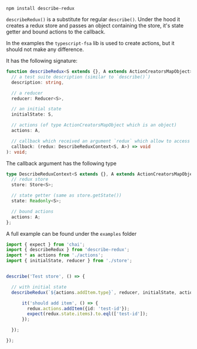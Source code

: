 `npm install describe-redux`

`describeRedux()` is a substitute for regular `describe()`.
Under the hood it creates a redux store and passes an object containing the store, it's state getter
and bound actions to the callback.

In the examples the `typescript-fsa` lib is used to create actions, but it should not make any difference.

It has the following signature:

```typescript
function describeRedux<S extends {}, A extends ActionCreatorsMapObject>(
  // a test suite description (similar to `describe()`)
  description: string,

  // a reducer
  reducer: Reducer<S>,

  // an initial state
  initialState: S,

  // actions (of type ActionCreatorsMapObject which is an object)
  actions: A,

  // callback which received an argument `redux` which allow to access the store
  callback: (redux: DescribeReduxContext<S, A>) => void
): void;

```

The callback argument  has the following type

```typescript
type DescribeReduxContext<S extends {}, A extends ActionCreatorsMapObject> = {
  // redux store
  store: Store<S>;

  // state getter (same as store.getState())
  state: Readonly<S>;

  // bound actions
  actions: A;
};

```

A full example can be found under the `examples` folder


```typescript
import { expect } from 'chai';
import { describeRedux } from 'describe-redux';
import * as actions from './actions';
import { initialState, reducer } from './store';


describe('Test store', () => {

  // with initial state
  describeRedux(`${actions.addItem.type}`, reducer, initialState, actions, redux => {

      it('should add item', () => {
        redux.actions.addItem({id: 'test-id'});
        expect(redux.state.items).to.eql(['test-id']);
      });

  });

});
```
